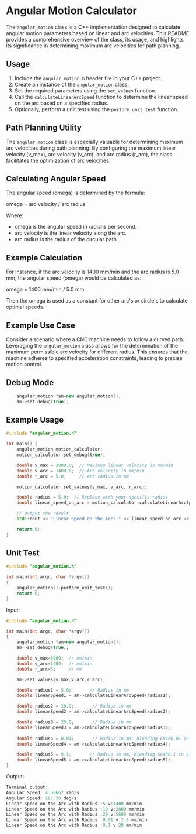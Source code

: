 # Angular Motion Calculator

The `angular_motion` class is a C++ implementation designed to calculate angular motion parameters based on linear and arc velocities. This README provides a comprehensive overview of the class, its usage, and highlights its significance in determining maximum arc velocities for path planning.

## Usage

1. Include the `angular_motion.h` header file in your C++ project.
2. Create an instance of the `angular_motion` class.
3. Set the required parameters using the `set_values` function.
4. Call the `calculateLinearArcSpeed` function to determine the linear speed on the arc based on a specified radius.
5. Optionally, perform a unit test using the `perform_unit_test` function.

## Path Planning Utility

The `angular_motion` class is especially valuable for determining maximum arc velocities during path planning. 
By configuring the maximum linear velocity (v_max), arc velocity (v_arc), and arc radius (r_arc), the class facilitates the optimization of arc velocities.

## Calculating Angular Speed

The angular speed (omega) is determined by the formula:

omega = arc velocity / arc radius

Where:
- omega is the angular speed in radians per second.
- arc velocity is the linear velocity along the arc.
- arc radius is the radius of the circular path.

## Example Calculation

For instance, if the arc velocity is 1400 mm/min and the arc radius is 5.0 mm, the angular speed (omega) would be calculated as:

omega = 1400 mm/min / 5.0 mm

Then the omega is used as a constant for other arc's or circle's to calculate optimal speeds.

## Example Use Case

Consider a scenario where a CNC machine needs to follow a curved path. Leveraging the `angular_motion` class allows for the determination of the maximum permissible arc velocity for different radius. This ensures that the machine adheres to specified acceleration constraints, leading to precise motion control.

## Debug Mode

```cpp
    angular_motion *am=new angular_motion();
    am->set_debug(true);
```

## Example Usage

```cpp
#include "angular_motion.h"

int main() {
    angular_motion motion_calculator;
    motion_calculator.set_debug(true);

    double v_max = 3000.0;  // Maximum linear velocity in mm/min
    double v_arc = 1400.0;  // Arc velocity in mm/min
    double r_arc = 5.0;     // Arc radius in mm

    motion_calculator.set_values(v_max, v_arc, r_arc);

    double radius = 5.0;  // Replace with your specific radius
    double linear_speed_on_arc = motion_calculator.calculateLinearArcSpeed(radius);

    // Output the result
    std::cout << "Linear Speed on the Arc: " << linear_speed_on_arc << " mm/min" << std::endl;

    return 0;
}
```

## Unit Test

```cpp
#include "angular_motion.h"

int main(int argc, char *argv[])
{
    angular_motion().perform_unit_test();
    return 0;
}
```

Input:

```cpp
#include "angular_motion.h"

int main(int argc, char *argv[])
{
    angular_motion *am=new angular_motion();
    am->set_debug(true);

    double v_max=3000;  // mm/min
    double v_arc=1400;  // mm/min
    double r_arc=5;     // mm

    am->set_values(v_max,v_arc,r_arc);

    double radius1 = 5.0;       // Radius in mm
    double linearSpeed1 = am->calculateLinearArcSpeed(radius1);

    double radius2 = 10.0;       // Radius in mm
    double linearSpeed2 = am->calculateLinearArcSpeed(radius2);

    double radius3 = 20.0;       // Radius in mm
    double linearSpeed3 = am->calculateLinearArcSpeed(radius3);
    
    double radius4 = 0.01;       // Radius in mm, blending G64P0.01 in LinuxCNC
    double linearSpeed4 = am->calculateLinearArcSpeed(radius4);

    double radius5 = 0.1;       // Radius in mm, blending G64P0.1 in LinuxCNC
    double linearSpeed5 = am->calculateLinearArcSpeed(radius5);
}
```
Output:
```cpp
Terminal output:
Angular Speed: 4.66667 rad/s
Angular Speed: 267.38 deg/s
Linear Speed on the Arc with Radius :5 v:1400 mm/min
Linear Speed on the Arc with Radius :10 v:2800 mm/min
Linear Speed on the Arc with Radius :20 v:5600 mm/min
Linear Speed on the Arc with Radius :0.01 v:2.8 mm/min
Linear Speed on the Arc with Radius :0.1 v:28 mm/min

```
